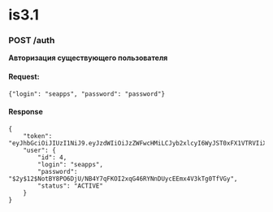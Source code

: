 # is3.1

### POST /auth

 **Авторизация существующего пользователя**

#### Request:

```
{"login": "seapps", "password": "password"}
```

#### Response

```
{
    "token": "eyJhbGciOiJIUzI1NiJ9.eyJzdWIiOiJzZWFwcHMiLCJyb2xlcyI6WyJST0xFX1VTRVIiXSwiaWF0IjoxNTgzMjU0Mzc2LCJleHAiOjE1ODMzNDA3NzZ9.iRJE9cr1Bx7pRxijAHkOUnOXEPPkq7tTpQzU5fOG3Bc",
    "user": {
        "id": 4,
        "login": "seapps",
        "password": "$2y$12$NotBY8PO6DjU/NB4Y7qFKOI2xqG46RYNnDUycEEmx4V3kTg0TfVGy",
        "status": "ACTIVE"
    }
}
```


